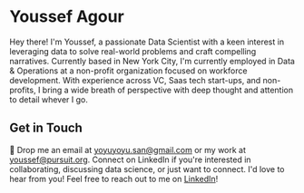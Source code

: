 # Youssef Agour

Hey there! I'm Youssef, a passionate Data Scientist with a keen interest in leveraging data to solve real-world problems and craft compelling narratives. Currently based in New York City, I'm currently employed in Data & Operations at a non-profit organization focused on workforce development. With experience across VC, Saas tech start-ups, and non-profits, I bring a wide breath of perspective with deep thought and attention to detail whever I go.

## Get in Touch

📧 Drop me an email at yoyuyoyu.san@gmail.com or my work at youssef@pursuit.org. Connect on LinkedIn if you're interested in collaborating, discussing data science, or just want to connect. I'd love to hear from you!
Feel free to reach out to me on [LinkedIn](https://www.linkedin.com/in/youssef-agour/)!
